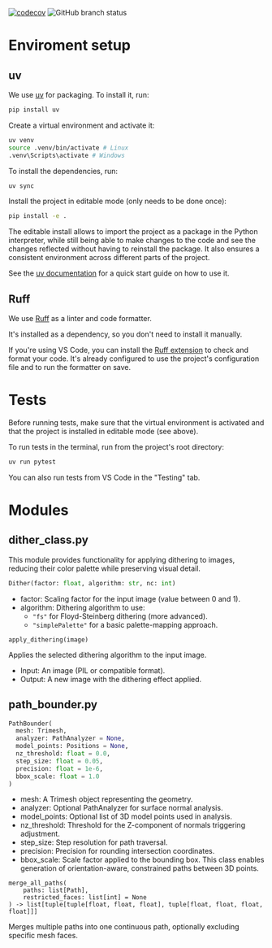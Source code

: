 [![codecov](https://codecov.io/gh/6figuress/DuckFactory/graph/badge.svg?token=23COG54BQU)](https://codecov.io/gh/6figuress/DuckFactory)
![GitHub branch status](https://img.shields.io/github/checks-status/6figuress/DuckFactory/main)

# Enviroment setup

## uv

We use [uv](https://github.com/astral-sh/uv) for packaging. To install it, run:

```bash
pip install uv
```

Create a virtual environment and activate it:

```bash
uv venv
source .venv/bin/activate # Linux
.venv\Scripts\activate # Windows
```

To install the dependencies, run:

```bash
uv sync
```
Install the project in editable mode (only needs to be done once):

```bash
pip install -e .
```

The editable install allows to import the project as a package in the Python interpreter, while still being able
to make changes to the code and see the changes reflected without having to reinstall the package. 
It also ensures a consistent environment across different parts of the project.

See the [uv documentation](https://docs.astral.sh/uv/guides/projects/#running-commands) for a quick start guide on how to use it.

## Ruff

We use [Ruff](https://docs.astral.sh/ruff/) as a linter and code formatter.

It's installed as a dependency, so you don't need to install it manually.

If you're using VS Code, you can install the [Ruff extension](https://marketplace.visualstudio.com/items?itemName=charliermarsh.ruff) to check and format your code. It's already configured to use the project's configuration file and to run the formatter on save.


# Tests
Before running tests, make sure that the virtual environment is activated and that the project is installed in editable mode (see above).

To run tests in the terminal, run from the project's root directory:

```bash
uv run pytest
```

You can also run tests from VS Code in the "Testing" tab.

# Modules
## dither_class.py
This module provides functionality for applying dithering to images, reducing their color palette while preserving visual detail. 

```python
Dither(factor: float, algorithm: str, nc: int)
```
* factor: Scaling factor for the input image (value between 0 and 1).
* algorithm: Dithering algorithm to use:
  *   ```"fs"``` for Floyd-Steinberg dithering (more advanced).
  *   ```"simplePalette"``` for a basic palette-mapping approach.
```
apply_dithering(image)
```
Applies the selected dithering algorithm to the input image.
* Input: An image (PIL or compatible format).
* Output: A new image with the dithering effect applied.
## path_bounder.py
```python
PathBounder(
  mesh: Trimesh,
  analyzer: PathAnalyzer = None,
  model_points: Positions = None,
  nz_threshold: float = 0.0,
  step_size: float = 0.05,
  precision: float = 1e-6,
  bbox_scale: float = 1.0
)
```
* mesh: A Trimesh object representing the geometry.
* analyzer: Optional PathAnalyzer for surface normal analysis.
* model_points: Optional list of 3D model points used in analysis.
* nz_threshold: Threshold for the Z-component of normals triggering adjustment.
* step_size: Step resolution for path traversal.
* precision: Precision for rounding intersection coordinates.
* bbox_scale: Scale factor applied to the bounding box.
This class enables generation of orientation-aware, constrained paths between 3D points.
```
merge_all_paths(
    paths: list[Path],
    restricted_faces: list[int] = None
) -> list[tuple[tuple[float, float, float], tuple[float, float, float, float]]]
```
Merges multiple paths into one continuous path, optionally excluding specific mesh faces.


